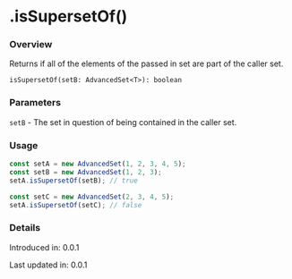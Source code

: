 # .isSupersetOf()

### Overview

Returns if all of the elements of the passed in set are part of the caller set.

`isSupersetOf(setB: AdvancedSet<T>): boolean`

### Parameters

`setB` - The set in question of being contained in the caller set.

### Usage

```js
const setA = new AdvancedSet(1, 2, 3, 4, 5);
const setB = new AdvancedSet(1, 2, 3);
setA.isSupersetOf(setB); // true

const setC = new AdvancedSet(2, 3, 4, 5);
setA.isSupersetOf(setC); // false
```

### Details

Introduced in: 0.0.1

Last updated in: 0.0.1
